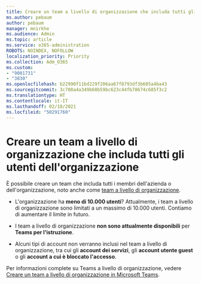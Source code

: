 ```yaml
---
title: Creare un team a livello di organizzazione che includa tutti gli utenti dell'organizzazione
ms.author: pebaum
author: pebaum
manager: mnirkhe
ms.audience: Admin
ms.topic: article
ms.service: o365-administration
ROBOTS: NOINDEX, NOFOLLOW
localization_priority: Priority
ms.collection: Adm_O365
ms.custom:
- "9001731"
- "3830"
ms.openlocfilehash: b22990f11bd229f206aa67f8793df3b605a4ba43
ms.sourcegitcommit: 3c708a4a349b60b59bc623c44fb78674c685f3c2
ms.translationtype: HT
ms.contentlocale: it-IT
ms.lasthandoff: 02/18/2021
ms.locfileid: "50291760"
---
```

# <a name="create-an-org-wide-team-that-includes-everyone-in-your-organization"></a>Creare un team a livello di organizzazione che includa tutti gli utenti dell'organizzazione

È possibile creare un team che includa tutti i membri dell'azienda o dell'organizzazione, noto anche come [team a livello di organizzazione](https://docs.microsoft.com/microsoftteams/create-an-org-wide-team).

- L'organizzazione ha **meno di 10.000 utenti**? Attualmente, i team a livello di organizzazione sono limitati a un massimo di 10.000 utenti. Contiamo di aumentare il limite in futuro.

- I team a livello di organizzazione **non sono attualmente disponibili** per **Teams per l'istruzione**.

- Alcuni tipi di account non verranno inclusi nel team a livello di organizzazione, tra cui gli **account dei servizi**, gli **account utente guest** o gli **account a cui è bloccato l'accesso**.

Per informazioni complete su Teams a livello di organizzazione, vedere [Creare un team a livello di organizzazione in Microsoft Teams](https://docs.microsoft.com/microsoftteams/create-an-org-wide-team). 
